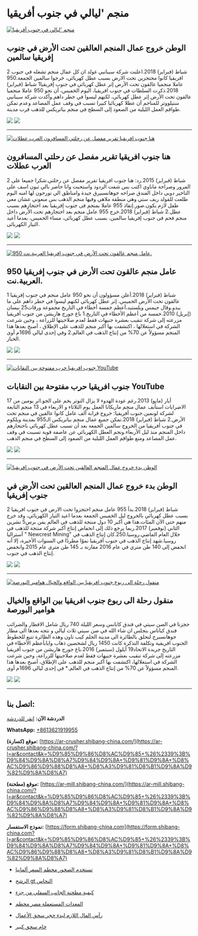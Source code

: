 # منجم &#39;ليالي في جنوب أفريقيا

<a href="https://swt.shibang-china.com/?l=ar&img&k=%D9%85%D9%86%D8%AC%D9%85+%26%2339%3B%D9%84%D9%8A%D8%A7%D9%84%D9%8A+%D9%81%D9%8A+%D8%AC%D9%86%D9%88%D8%A8+%D8%A3%D9%81%D8%B1%D9%8A%D9%82%D9%8A%D8%A7" target="_blank">![منجم &#39;ليالي في جنوب أفريقيا](http://static.shibang-china.com/all-800x300/834.jpg)</a>

## الوطن  خروج عمال المنجم العالقين تحت الأرض في جنوب إفريقيا سالمين
2 شباط (فبراير) 2018.اعلنت شركة سيبانيي غولد ان كل عمال منجم تشغله في جنوب افريقيا كانوا محتجزين تحت الارض بسبب عطل كهربائي، خرجوا سالمين الجمعة.950 عاملا منجميا عالقون تحت الأرض إثر عطل كهربائي في جنوب إفريقيا1 شباط (فبراير) 2018.ذكرت السلطات في جنوب افريقيا، اليوم الخميس، أن نحو 950 عاملا منجميا عالقون تحت الأرض إثر عطل كهربائي، لكنهم ليسوا في خطر داهم.وأكدت شركة سيبانيي ستيلووتر للمناجم أن عطلا كهربائيا كبيرا تسبب في وقف عمل المصاعد وعدم تمكن طواقم العمل الليلية من الصعود إلى السطح في منجم بياتريكس للذهب قرب مدينة.


<a href="https://whatsapp.shibangsoft.com/WhatsApp.php" target="_blank" title="WhatsApp">![](http://static.shibang-china.com/icon/whatsapp.png)</a> <a href="https://swt.shibang-china.com/?l=ar&icon&k=%D9%85%D9%86%D8%AC%D9%85+%26%2339%3B%D9%84%D9%8A%D8%A7%D9%84%D9%8A+%D9%81%D9%8A+%D8%AC%D9%86%D9%88%D8%A8+%D8%A3%D9%81%D8%B1%D9%8A%D9%82%D9%8A%D8%A7" target="_blank">![](http://static.shibang-china.com/icon/chat-ar.png)</a>

---

<a href="https://swt.shibang-china.com/?l=ar&img&k=%D9%85%D9%86%D8%AC%D9%85+%26%2339%3B%D9%84%D9%8A%D8%A7%D9%84%D9%8A+%D9%81%D9%8A+%D8%AC%D9%86%D9%88%D8%A8+%D8%A3%D9%81%D8%B1%D9%8A%D9%82%D9%8A%D8%A7" target="_blank">![هنا جنوب افريقيا تقرير مفصل عن رحلتي المسافرون العرب عطلات](http://static.shibang-china.com/all-800x300/333.jpg)</a>

## هنا جنوب افريقيا تقرير مفصل عن رحلتي المسافرون العرب عطلات
2 شباط (فبراير) 2015.رد: هنا جنوب افريقيا تقرير مفصل عن رحلتي.شكرا جميعا على المرور وصراحة ماناوي اكتب بس شفت الردود واستحيت وانا حاضر بالي تبون اسف على التاخير دوبي داخل الفندق صراحه جوهانسبيرق جيدة وامناطق الي تورحون لها امنه اليوم طلعت للقولد ريف ستي وهي منطقة ملاهي وفيها منجم الذهب بس منعوني عشان معي طفل لازم يكون.صور.إنقاذ 955 عاملا بمنجم فى جنوب إفريقيا بعد احتجازهم بسبب عطل.2 شباط (فبراير) 2018.خرج 955 عامل منجم بعد احتجازهم تحت الأرض داخل منجم فحم فى جنوب إفريقيا سالمين، بسبب عطل كهربائى، مساء الخميس، بعدما أعيد التيار الكهربائى.


<a href="https://whatsapp.shibangsoft.com/WhatsApp.php" target="_blank" title="WhatsApp">![](http://static.shibang-china.com/icon/whatsapp.png)</a> <a href="https://swt.shibang-china.com/?l=ar&icon&k=%D9%85%D9%86%D8%AC%D9%85+%26%2339%3B%D9%84%D9%8A%D8%A7%D9%84%D9%8A+%D9%81%D9%8A+%D8%AC%D9%86%D9%88%D8%A8+%D8%A3%D9%81%D8%B1%D9%8A%D9%82%D9%8A%D8%A7" target="_blank">![](http://static.shibang-china.com/icon/chat-ar.png)</a>

---

<a href="https://swt.shibang-china.com/?l=ar&img&k=%D9%85%D9%86%D8%AC%D9%85+%26%2339%3B%D9%84%D9%8A%D8%A7%D9%84%D9%8A+%D9%81%D9%8A+%D8%AC%D9%86%D9%88%D8%A8+%D8%A3%D9%81%D8%B1%D9%8A%D9%82%D9%8A%D8%A7" target="_blank">![950 عامل منجم عالقون تحت الأرض في جنوب إفريقيا العربية.نت.](http://static.shibang-china.com/all-800x300/226.jpg)</a>

## 950 عامل منجم عالقون تحت الأرض في جنوب إفريقيا العربية.نت.
1 شباط (فبراير) 2018.أعلن مسؤولون أن نحو 950 عامل منجم في جنوب إفريقيا عالقون تحت الأرض الخميس، إثر عطل كهربائي لكنهم ليسوا في خطر داهم على ما يبدو.وقال جيمس ويلستيد،أعظم خمسة أخطاء في التاريخ مجموعة ورقات25 نيسان (إبريل) 2010.خمسة من أعظم الأخطاء في التاريخ.1 باع جورج هاريشن من جنوب أفريقيا مزرعته إلى شركة تنقيب بعشرة جنيهات فقط لعدم صلاحيتها للزراعة ، وحين شرعت الشركة في استغلالها ، اكتشفت بها أكبر منجم للذهب على الإطلاق ، أصبح بعدها هذا المنجم مسؤولاً عن 70% من إنتاج الذهب في العالم.2 وفي إحدى ليالي 1696م أوى الخباز.


<a href="https://whatsapp.shibangsoft.com/WhatsApp.php" target="_blank" title="WhatsApp">![](http://static.shibang-china.com/icon/whatsapp.png)</a> <a href="https://swt.shibang-china.com/?l=ar&icon&k=%D9%85%D9%86%D8%AC%D9%85+%26%2339%3B%D9%84%D9%8A%D8%A7%D9%84%D9%8A+%D9%81%D9%8A+%D8%AC%D9%86%D9%88%D8%A8+%D8%A3%D9%81%D8%B1%D9%8A%D9%82%D9%8A%D8%A7" target="_blank">![](http://static.shibang-china.com/icon/chat-ar.png)</a>

---

<a href="https://swt.shibang-china.com/?l=ar&img&k=%D9%85%D9%86%D8%AC%D9%85+%26%2339%3B%D9%84%D9%8A%D8%A7%D9%84%D9%8A+%D9%81%D9%8A+%D8%AC%D9%86%D9%88%D8%A8+%D8%A3%D9%81%D8%B1%D9%8A%D9%82%D9%8A%D8%A7" target="_blank">![جنوب افريقيا حرب مفتوحة بين النقابات YouTube](http://static.shibang-china.com/all-800x300/1016.jpg)</a>

## جنوب افريقيا حرب مفتوحة بين النقابات YouTube
17 أيار (مايو) 2013.رغم عودة الهدوء لا يزال التوتر يخم على الجو.اثر يومين من الاضرابات استأنف عمال منجم ماريكانا العمل يوم الثلاثاء و الاربعاء في 13 منجم التابعة لشركة لونمين.جنوب أفريقيا: خروج قرابة ألف عامل كانوا عالقين في منجم تحت الأرض.2 شباط (فبراير) 2018.تمكن جميع عمال منجم بياتريكس الـ955 بمدينة ويلكوم في جنوب أفريقيا من الخروج سالمين الجمعة بعد أن تسبب عطل كهربائي باحتجازهم داخل المنجم منذ ليل الأربعاء.ونجم العطل الكهربائي عن عاصفة قوية تسببت في وقف عمل المصاعد ومنع طواقم العمل الليلية من الصعود إلى السطح في منجم الذهب.


<a href="https://whatsapp.shibangsoft.com/WhatsApp.php" target="_blank" title="WhatsApp">![](http://static.shibang-china.com/icon/whatsapp.png)</a> <a href="https://swt.shibang-china.com/?l=ar&icon&k=%D9%85%D9%86%D8%AC%D9%85+%26%2339%3B%D9%84%D9%8A%D8%A7%D9%84%D9%8A+%D9%81%D9%8A+%D8%AC%D9%86%D9%88%D8%A8+%D8%A3%D9%81%D8%B1%D9%8A%D9%82%D9%8A%D8%A7" target="_blank">![](http://static.shibang-china.com/icon/chat-ar.png)</a>

---

<a href="https://swt.shibang-china.com/?l=ar&img&k=%D9%85%D9%86%D8%AC%D9%85+%26%2339%3B%D9%84%D9%8A%D8%A7%D9%84%D9%8A+%D9%81%D9%8A+%D8%AC%D9%86%D9%88%D8%A8+%D8%A3%D9%81%D8%B1%D9%8A%D9%82%D9%8A%D8%A7" target="_blank">![الوطن  بدء خروج عمال المنجم العالقين تحت الأرض في جنوب إفريقيا](http://static.shibang-china.com/all-800x300/381.jpg)</a>

## الوطن  بدء خروج عمال المنجم العالقين تحت الأرض في جنوب إفريقيا
2 شباط (فبراير) 2018.بدأ 955 عامل منجم احتجزوا تحت الارض في جنوب افريقيا بسبب عطل كهربائي بالخروج ليل الخميس الجمعة بعدما اعيد التيار الكهربائي، وقد خرج منهم حتى الآن المئات.هذا هي أكبر 10 دول منتجة للذهب في العالم يمن برس5 تشرين الثاني (نوفمبر) 2017.ربما يرجع ذلك إلى انخفاض إنتاج أكبر شركة منتجة للذهب في أستراليا &quot; Newcrest Mining&quot; خلال العام الماضي.روسيا.250.كان إنتاج الذهب في روسيا.شهد إنتاج الذهب في جنوب أفريقيا نموًا مطردًا في السنوات الأخيرة، إلا أنه انخفض إلى 140 طن متري في عام 2016 مقارنة بـ 145 طن متري عام 2015.وانخفض إنتاج الذهب في جنوب.


<a href="https://whatsapp.shibangsoft.com/WhatsApp.php" target="_blank" title="WhatsApp">![](http://static.shibang-china.com/icon/whatsapp.png)</a> <a href="https://swt.shibang-china.com/?l=ar&icon&k=%D9%85%D9%86%D8%AC%D9%85+%26%2339%3B%D9%84%D9%8A%D8%A7%D9%84%D9%8A+%D9%81%D9%8A+%D8%AC%D9%86%D9%88%D8%A8+%D8%A3%D9%81%D8%B1%D9%8A%D9%82%D9%8A%D8%A7" target="_blank">![](http://static.shibang-china.com/icon/chat-ar.png)</a>

---

<a href="https://swt.shibang-china.com/?l=ar&img&k=%D9%85%D9%86%D8%AC%D9%85+%26%2339%3B%D9%84%D9%8A%D8%A7%D9%84%D9%8A+%D9%81%D9%8A+%D8%AC%D9%86%D9%88%D8%A8+%D8%A3%D9%81%D8%B1%D9%8A%D9%82%D9%8A%D8%A7" target="_blank">![منقول رحلة الى ربوع جنوب افريقيا بين الواقع والخيال هوامير البورصة](http://static.shibang-china.com/all-800x300/139.jpg)</a>

## منقول رحلة الى ربوع جنوب افريقيا بين الواقع والخيال هوامير البورصة
حجزنا في الصن سيتي في فندق كابانس وسعر الليلة 740 ريال شامل الافطار والضرائب فندق كباناس بنجلس ان شاء الله في صن سيتي ثلاث ليالي و نتجه بعدها الى مطار جوهانسبرج لنحلق بالطائرة الى مدينة الحلم كيب تاون وهذه الطائرة تتبع للخطوط الجنوب افريقية وتكلفة التذكرة كانت 1450 ريال لشخصين ذهاب وايابأعظم الأخطاء في التاريخ جريدة الاتحاد19 أيلول (سبتمبر) 2016.باع جورج هاريشن من جنوب أفريقيا مزرعته إلى شركة تنقيب بعشرة جنيهات فقط لعدم صلاحيتها للزراعة، وحين شرعت الشركة في استغلالها، اكتشفت بها أكبر منجم للذهب على الإطلاق، أصبح بعدها هذا المنجم مسؤولاً عن 70% من إنتاج الذهب في العالم.* في إحدى ليالي 1696م أوى.


<a href="https://whatsapp.shibangsoft.com/WhatsApp.php" target="_blank" title="WhatsApp">![](http://static.shibang-china.com/icon/whatsapp.png)</a> <a href="https://swt.shibang-china.com/?l=ar&icon&k=%D9%85%D9%86%D8%AC%D9%85+%26%2339%3B%D9%84%D9%8A%D8%A7%D9%84%D9%8A+%D9%81%D9%8A+%D8%AC%D9%86%D9%88%D8%A8+%D8%A3%D9%81%D8%B1%D9%8A%D9%82%D9%8A%D8%A7" target="_blank">![](http://static.shibang-china.com/icon/chat-ar.png)</a>

---
## اتصل بنا:

**الدردشة الآن:** [انقر للدردشة](https://swt.shibang-china.com?l=ar&contact&k=%D9%85%D9%86%D8%AC%D9%85+%26%2339%3B%D9%84%D9%8A%D8%A7%D9%84%D9%8A+%D9%81%D9%8A+%D8%AC%D9%86%D9%88%D8%A8+%D8%A3%D9%81%D8%B1%D9%8A%D9%82%D9%8A%D8%A7)

**WhatsApp:**  [+8613621919955](https://whatsapp.shibangsoft.com/WhatsApp.php)

**موقع (كسارة):** [https://ar-crusher.shibang-china.com/](https://ar-crusher.shibang-china.com/?l=ar&contact&k=%D9%85%D9%86%D8%AC%D9%85+%26%2339%3B%D9%84%D9%8A%D8%A7%D9%84%D9%8A+%D9%81%D9%8A+%D8%AC%D9%86%D9%88%D8%A8+%D8%A3%D9%81%D8%B1%D9%8A%D9%82%D9%8A%D8%A7)

**موقع (مطحنة):** [https://ar-mill.shibang-china.com/](https://ar-mill.shibang-china.com/?l=ar&contact&k=%D9%85%D9%86%D8%AC%D9%85+%26%2339%3B%D9%84%D9%8A%D8%A7%D9%84%D9%8A+%D9%81%D9%8A+%D8%AC%D9%86%D9%88%D8%A8+%D8%A3%D9%81%D8%B1%D9%8A%D9%82%D9%8A%D8%A7)

**نموذج الاستفسار:** [https://form.shibang-china.com](https://form.shibang-china.com?l=ar&contact&k=%D9%85%D9%86%D8%AC%D9%85+%26%2339%3B%D9%84%D9%8A%D8%A7%D9%84%D9%8A+%D9%81%D9%8A+%D8%AC%D9%86%D9%88%D8%A8+%D8%A3%D9%81%D8%B1%D9%8A%D9%82%D9%8A%D8%A7)

* [تستخدم الصخور محطم السعر ألمانيا](../29/%D8%AA%D8%B3%D8%AA%D8%AE%D8%AF%D9%85%20%D8%A7%D9%84%D8%B5%D8%AE%D9%88%D8%B1%20%D9%85%D8%AD%D8%B7%D9%85%20%D8%A7%D9%84%D8%B3%D8%B9%D8%B1%20%D8%A3%D9%84%D9%85%D8%A7%D9%86%D9%8A%D8%A7.md)

* [الرشح gt النحاس](../29/%D8%A7%D9%84%D8%B1%D8%B4%D8%AD%20gt%20%D8%A7%D9%84%D9%86%D8%AD%D8%A7%D8%B3.md)

* [كيفية مطحنة الجانب السفلي من جزء](../28/%D9%83%D9%8A%D9%81%D9%8A%D8%A9%20%D9%85%D8%B7%D8%AD%D9%86%D8%A9%20%D8%A7%D9%84%D8%AC%D8%A7%D9%86%D8%A8%20%D8%A7%D9%84%D8%B3%D9%81%D9%84%D9%8A%20%D9%85%D9%86%20%D8%AC%D8%B2%D8%A1.md)

* [المعدات المستعملة مصر محطم](../30/%D8%A7%D9%84%D9%85%D8%B9%D8%AF%D8%A7%D8%AA%20%D8%A7%D9%84%D9%85%D8%B3%D8%AA%D8%B9%D9%85%D9%84%D8%A9%20%D9%85%D8%B5%D8%B1%20%D9%85%D8%AD%D8%B7%D9%85.md)

* [رأس المال اللازم لبدء حجر سحق الأعمال](../30/%D8%B1%D8%A3%D8%B3%20%D8%A7%D9%84%D9%85%D8%A7%D9%84%20%D8%A7%D9%84%D9%84%D8%A7%D8%B2%D9%85%20%D9%84%D8%A8%D8%AF%D8%A1%20%D8%AD%D8%AC%D8%B1%20%D8%B3%D8%AD%D9%82%20%D8%A7%D9%84%D8%A3%D8%B9%D9%85%D8%A7%D9%84.md)

* [خام سحق كبير](../28/%D8%AE%D8%A7%D9%85%20%D8%B3%D8%AD%D9%82%20%D9%83%D8%A8%D9%8A%D8%B1.md)